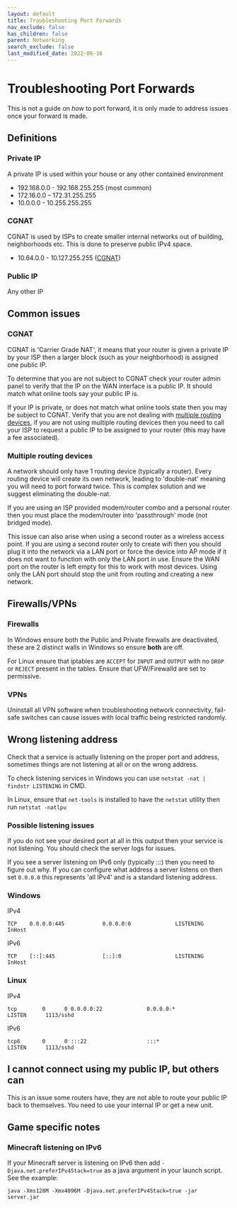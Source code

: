 ```yaml
---
layout: default
title: Troubleshooting Port Forwards
nav_exclude: false
has_children: false
parent: Networking
search_exclude: false
last_modified_date: 2022-06-16
---
```

# Troubleshooting Port Forwards
This is not a guide on *how* to port forward, it is only made to address issues once your forward is made.

## Definitions
### Private IP
A private IP is used within your house or any other contained environment
  * 192.168.0.0 - 192.168.255.255 (most common)
  * 172.16.0.0 – 172.31.255.255
  * 10.0.0.0 - 10.255.255.255

### CGNAT 
CGNAT is used by ISPs to create smaller internal networks out of building, neighborhoods etc. This is done to preserve public IPv4 space.
  * 10.64.0.0 - 10.127.255.255 ([CGNAT](#cgnat))

### Public IP
Any other IP

## Common issues

### CGNAT 

CGNAT is 'Carrier Grade NAT', it means that your router is given a private IP by your ISP then a larger block (such as your neighborhood) is assigned one public IP.

To determine that you are not subject to CGNAT check your router admin panel to verify that the IP on the WAN interface is a public IP. It should match what online tools say your public IP is. 

If your IP is private, or does not match what online tools state then you may be subject to CGNAT. Verify that you are not dealing with [multiple routing devices](https://rtech.support/books/networking/page/troubleshooting-port-forwards#bkmrk-multiple-routing-dev), if you are not using multiple routing devices then you need to call your ISP to request a public IP to be assigned to your router (this may have a fee associated).

### Multiple routing devices
A network should only have 1 routing device (typically a router). Every routing device will create its own network, leading to 'double-nat' meaning you will need to port forward twice. This is complex solution and we suggest eliminating the double-nat.

If you are using an ISP provided modem/router combo and a personal router then you must place the modem/router into 'passthrough' mode (not bridged mode).

This issue can also arise when using a second router as a wireless access point. If you are using a second router only to create wifi then you should plug it into the network via a LAN port or force the device into AP mode if it does not want to function with only the LAN port in use. Ensure the WAN port on the router is left empty for this to work with most devices. Using only the LAN port should stop the unit from routing and creating a new network.

## Firewalls/VPNs
### Firewalls

In Windows ensure both the Public and Private firewalls are deactivated, these are 2 distinct walls in Windows so ensure **both** are off.

For Linux ensure that iptables are `ACCEPT` for `INPUT` and `OUTPUT` with no `DROP` or `REJECT` present in the tables. Ensure that UFW/Firewalld are set to permissive.

### VPNs
Uninstall all VPN software when troubleshooting network connectivity, fail-safe switches can cause issues with local traffic being restricted randomly.

## Wrong listening address
Check that a service is actually listening on the proper port and address, sometimes things are not listening at all or on the wrong address.

To check listening services in Windows you can use `netstat -nat | findstr LISTENING` in CMD.

In Linux, ensure that `net-tools` is installed to have the `netstat` utility then run `netstat -natlpu`

### Possible listening issues
If you do not see your desired port at all in this output then your service is not listening. You should check the server logs for issues.

If you see a server listening on IPv6 only (typically :::) then you need to figure out why. If you can configure what address a server listens on then set `0.0.0.0` this represents 'all IPv4' and is a standard listening address.

### Windows

IPv4
```
TCP    0.0.0.0:445            0.0.0.0:0              LISTENING       InHost
```
IPv6
```
TCP    [::]:445               [::]:0                 LISTENING       InHost
```
### Linux

IPv4
```
tcp        0      0 0.0.0.0:22              0.0.0.0:*               LISTEN      1113/sshd
```
IPv6
```
tcp6       0      0 :::22                   :::*                    LISTEN      1113/sshd
```

## I cannot connect using my public IP, but others can

This is an issue some routers have, they are not able to route your public IP back to themselves. You need to use your internal IP or get a new unit.

## Game specific notes

### Minecraft listening on IPv6
If your Minecraft server is listening on IPv6 then add `-Djava.net.preferIPv4Stack=true` as a java argument in your launch script. See the example:

```
java -Xms128M -Xmx4096M -Djava.net.preferIPv4Stack=true -jar server.jar
```

